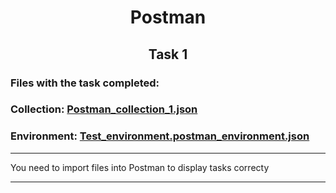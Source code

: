 <h1>
  <div align="center">Postman</div>
</h1>
<h2>
  <div align="center">Task 1</div>
 </h2>

<p>
  <h3>Files with the task completed:</h3>
</p>
<p>
  <h3>Collection: <a href="https://github.com/M-Anna-V/Postman_HW/blob/main/Postman_collection_2.json">Postman_collection_1.json</a></h3>    
</p>
<p>
  <h3>Environment: <a href="https://github.com/M-Anna-V/Postman_HW/blob/main/Test_environment.postman_environment_1.json">Test_environment.postman_environment.json</a></h3>
</p>

<hr>
You need to import files into Postman to display tasks correcty
<hr>
